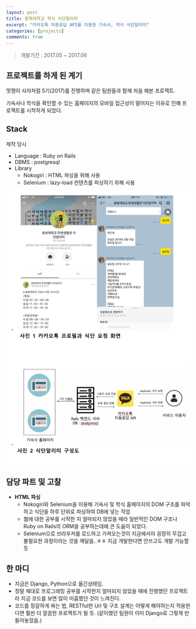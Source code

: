 ```yaml
---
layout: post
title: 충북대학교 학식 식단알리미
excerpt: "카카오톡 자동응답 API를 이용한 기숙사, 학식 식단알리미"
categories: [projects]
comments: true
---
```

> 개발기간 : 2017.05 ~ 2017.06

## 프로젝트를 하게 된 계기
멋쟁이 사자처럼 5기(2017)를 진행하며 같은 팀원들과 함께 처음 해본 프로젝트.

기숙사나 학식을 확인할 수 있는 홈페이지의 모바일 접근성이 떨어지는 이유로 인해 프로젝트를 시작하게 되었다.

## Stack
제작 당시
- Language : Ruby on Rails
- DBMS : postgresql
- Library
    - Nokogiri : HTML 파싱을 위해 사용
    - Selenium : lazy-load 컨텐츠를 파싱하기 위해 사용

<img src="/img/alimi.png" alt="alimi"/>

## 담당 파트 및 고찰
- **HTML 파싱**
    - Nokogiri와 Selenium을 이용해 기숙사 및 학식 홈페이지의 DOM 구조를 파악하고 식단을 하루 단위로 파싱하여 DB에 넣는 작업
    - 웹에 대한 공부를 시작한 지 얼마되지 않았을 때라 일반적인 DOM 구조나 Ruby on Rails의 ORM을 공부하는데에 큰 도움이 되었다.
    - Selenium으로 브라우저를 로드하고 가져오는것이 지금에서야 굉장히 무겁고 불필요한 과정이라는 것을 깨달음..ㅎㅎ 지금 개발한다면 안쓰고도 개발 가능할 듯

## 한 마디
- 지금은 Django, Python으로 옮긴상태임.
- 정말 제대로 프로그래밍 공부를 시작한지 얼마되지 않았을 때에 진행했던 프로젝트라 지금 코드를 보면 많이 미흡했던 것이 느껴진다.
- 코드를 정갈하게 짜는 법, RESTful한 Url 및 구조 설계는 어떻게 해야하는지 적용한다면 훨씬 더 깔끔한 프로젝트가 될 듯. (같이했던 팀원이 이미 Django로 그렇게 만들어놓았음.)
